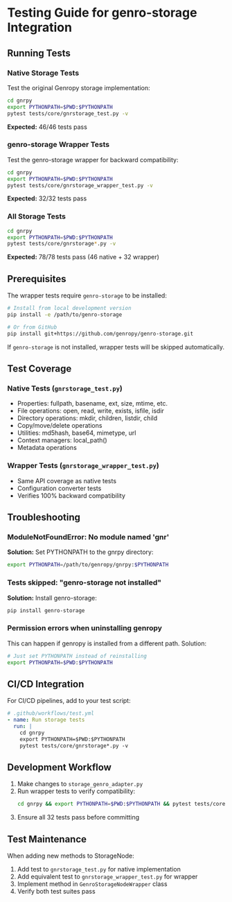 # Testing Guide for genro-storage Integration

## Running Tests

### Native Storage Tests

Test the original Genropy storage implementation:

```bash
cd gnrpy
export PYTHONPATH=$PWD:$PYTHONPATH
pytest tests/core/gnrstorage_test.py -v
```

**Expected:** 46/46 tests pass

### genro-storage Wrapper Tests

Test the genro-storage wrapper for backward compatibility:

```bash
cd gnrpy
export PYTHONPATH=$PWD:$PYTHONPATH
pytest tests/core/gnrstorage_wrapper_test.py -v
```

**Expected:** 32/32 tests pass

### All Storage Tests

```bash
cd gnrpy
export PYTHONPATH=$PWD:$PYTHONPATH
pytest tests/core/gnrstorage*.py -v
```

**Expected:** 78/78 tests pass (46 native + 32 wrapper)

## Prerequisites

The wrapper tests require `genro-storage` to be installed:

```bash
# Install from local development version
pip install -e /path/to/genro-storage

# Or from GitHub
pip install git+https://github.com/genropy/genro-storage.git
```

If `genro-storage` is not installed, wrapper tests will be skipped automatically.

## Test Coverage

### Native Tests (`gnrstorage_test.py`)
- Properties: fullpath, basename, ext, size, mtime, etc.
- File operations: open, read, write, exists, isfile, isdir
- Directory operations: mkdir, children, listdir, child
- Copy/move/delete operations
- Utilities: md5hash, base64, mimetype, url
- Context managers: local_path()
- Metadata operations

### Wrapper Tests (`gnrstorage_wrapper_test.py`)
- Same API coverage as native tests
- Configuration converter tests
- Verifies 100% backward compatibility

## Troubleshooting

### ModuleNotFoundError: No module named 'gnr'

**Solution:** Set PYTHONPATH to the gnrpy directory:

```bash
export PYTHONPATH=/path/to/genropy/gnrpy:$PYTHONPATH
```

### Tests skipped: "genro-storage not installed"

**Solution:** Install genro-storage:

```bash
pip install genro-storage
```

### Permission errors when uninstalling genropy

This can happen if genropy is installed from a different path. Solution:

```bash
# Just set PYTHONPATH instead of reinstalling
export PYTHONPATH=$PWD:$PYTHONPATH
```

## CI/CD Integration

For CI/CD pipelines, add to your test script:

```yaml
# .github/workflows/test.yml
- name: Run storage tests
  run: |
    cd gnrpy
    export PYTHONPATH=$PWD:$PYTHONPATH
    pytest tests/core/gnrstorage*.py -v
```

## Development Workflow

1. Make changes to `storage_genro_adapter.py`
2. Run wrapper tests to verify compatibility:
   ```bash
   cd gnrpy && export PYTHONPATH=$PWD:$PYTHONPATH && pytest tests/core/gnrstorage_wrapper_test.py -v
   ```
3. Ensure all 32 tests pass before committing

## Test Maintenance

When adding new methods to StorageNode:

1. Add test to `gnrstorage_test.py` for native implementation
2. Add equivalent test to `gnrstorage_wrapper_test.py` for wrapper
3. Implement method in `GenroStorageNodeWrapper` class
4. Verify both test suites pass
